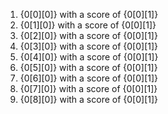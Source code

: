 1. {0[0][0]} with a score of {0[0][1]}
2. {0[1][0]} with a score of {0[0][1]}
3. {0[2][0]} with a score of {0[0][1]}
4. {0[3][0]} with a score of {0[0][1]}
5. {0[4][0]} with a score of {0[0][1]}
6. {0[5][0]} with a score of {0[0][1]}
7. {0[6][0]} with a score of {0[0][1]}
8. {0[7][0]} with a score of {0[0][1]}
9. {0[8][0]} with a score of {0[0][1]} 
